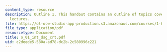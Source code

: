 ```yaml
---
content_type: resource
description: Outline 1. This handout contains an outline of topics covered in course
  lectures.
file: https://ol-ocw-studio-app-production.s3.amazonaws.com/courses/1-054-mechanics-and-design-of-concrete-structures-spring-2004/c2deede5580aad78dc2b2c580996c221_o_01_int_dsg_crt.pdf
file_type: application/pdf
resourcetype: Document
title: o_01_int_dsg_crt.pdf
uid: c2deede5-580a-ad78-dc2b-2c580996c221
---
```

